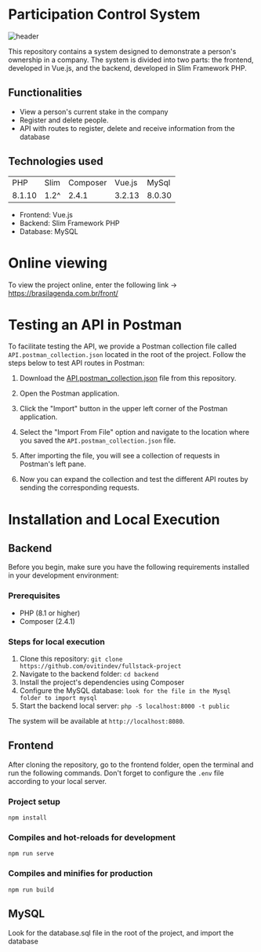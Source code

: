 # Participation Control System
![header](https://centrodainteligencia.com.br/mygif/participation.gif)

This repository contains a system designed to demonstrate a person's ownership in a company. The system is divided into two parts: the frontend, developed in Vue.js, and the backend, developed in Slim Framework PHP.

## Functionalities

- View a person's current stake in the company
- Register and delete people.
- API with routes to register, delete and receive information from the database

## Technologies used

<table>
  <tr>
    <td>PHP</td>
    <td>Slim</td>
    <td>Composer</td>
    <td>Vue.js</td>
    <td>MySql</td>
  </tr>
  <tr>
    <td>8.1.10</td>
    <td>1.2^</td>
    <td>2.4.1</td>
    <td>3.2.13</td>
    <td>8.0.30</td>
  </tr>
</table>

- Frontend: Vue.js
- Backend: Slim Framework PHP
- Database: MySQL

# Online viewing

To view the project online, enter the following link -> https://brasilagenda.com.br/front/

# Testing an API in Postman

To facilitate testing the API, we provide a Postman collection file called `API.postman_collection.json` located in the root of the project. Follow the steps below to test API routes in Postman:

1. Download the [API.postman_collection.json](API.postman_collection.json) file from this repository.

2. Open the Postman application.

3. Click the "Import" button in the upper left corner of the Postman application.

4. Select the "Import From File" option and navigate to the location where you saved the `API.postman_collection.json` file.

5. After importing the file, you will see a collection of requests in Postman's left pane.

6. Now you can expand the collection and test the different API routes by sending the corresponding requests.

# Installation and Local Execution

## Backend

Before you begin, make sure you have the following requirements installed in your development environment:

### Prerequisites

- PHP (8.1 or higher)
- Composer (2.4.1)

### Steps for local execution

1. Clone this repository: `git clone https://github.com/ovitindev/fullstack-project`
2. Navigate to the backend folder: `cd backend`
3. Install the project's dependencies using Composer
4. Configure the MySQL database: `look for the file in the Mysql folder to import mysql`
5. Start the backend local server: `php -S localhost:8000 -t public`

The system will be available at `http://localhost:8080`.

## Frontend

After cloning the repository, go to the frontend folder, open the terminal and run the following commands.
Don't forget to configure the `.env` file according to your local server.

### Project setup
```
npm install
```

### Compiles and hot-reloads for development
```
npm run serve
```

### Compiles and minifies for production
```
npm run build
```

## MySQL

Look for the database.sql file in the root of the project, and import the database

